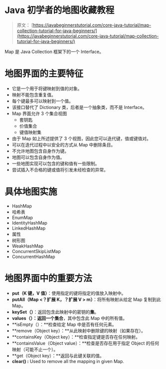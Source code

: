 # Java 初学者的地图收藏教程

> 原文： [https://javabeginnerstutorial.com/core-java-tutorial/map-collection-tutorial-for-java-beginners/](https://javabeginnerstutorial.com/core-java-tutorial/map-collection-tutorial-for-java-beginners/)

Map 是 Java Collection 框架下的一个 Interface。

# 地图界面的主要特征

*   它是一个用于将键映射到值的对象。
*   映射不能包含重复值。
*   每个键最多可以映射到一个值。
*   该接口替代了 Dictionary 类，后者是一个抽象类，而不是 Interface。
*   Map 界面允许 3 个集合视图
    *   套钥匙
    *   价值集合
    *   键值映射集
*   由于 Map 如上所述提供了 3 个视图，因此您可以迭代键，值或键值对。
*   可以在迭代过程中以安全的方式从 Map 中删除条目。
*   不允许地图包含自身作为键。
*   地图可以包含自身作为值。
*   一些地图实现可以包含的键和值有一些限制。
*   尝试插入不合格的键或值将引发未经检查的异常。

# 具体地图实施

*   HashMap 
*   哈希表 
*   EnumMap 
*   IdentityHashMap 
*   LinkedHashMap 
*   属性 
*   树形图 
*   WeakHashMap 
*   ConcurrentSkipListMap 
*   ConcurrentHashMap 

# 地图界面中的重要方法

*   **put（K 键，V 值）**：使用指定的键将指定的值放入映射中。
*   **putAll（Map <？扩展 K，？扩展 V > m）**：将所有映射从给定 Map 复制到此 Map。
*   **keySet（）**：返回包含此映射中的密钥的**集**。
*   **values（）：**返回一个**集合**，其中包含此 Map 中的所有值。
*   **isEmpty（）：**检查给定 Map 中是否有任何元素。
*   **remove（Object key）：**从此映射中删除键的映射（如果存在）。
*   **containsKey（Object key）：**检查指定键是否存在任何映射。
*   **containsValue（Object value）：**检查是否存在用于指定 Object 的任何映射（可能不止一个）。
*   **get（Object key）：**返回与此键关联的值。
*   **clear() :** Used to remove all the mapping in given Map.